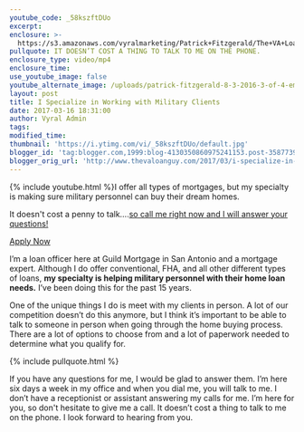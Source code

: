 ```yaml
---
youtube_code: _58kszftDUo
excerpt:
enclosure: >-
  https://s3.amazonaws.com/vyralmarketing/Patrick+Fitzgerald/The+VA+Loan+Guy-+My+specialty+is+military+loans.mp4
pullquote: IT DOESN’T COST A THING TO TALK TO ME ON THE PHONE.
enclosure_type: video/mp4
enclosure_time:
use_youtube_image: false
youtube_alternate_image: /uploads/patrick-fitzgerald-8-3-2016-3-of-4-email-3.jpg
layout: post
title: I Specialize in Working with Military Clients
date: 2017-03-16 18:31:00
author: Vyral Admin
tags:
modified_time:
thumbnail: 'https://i.ytimg.com/vi/_58kszftDUo/default.jpg'
blogger_id: 'tag:blogger.com,1999:blog-4130350860975241153.post-3587739444376828876'
blogger_orig_url: 'http://www.thevaloanguy.com/2017/03/i-specialize-in-working-with-military.html'
---
```


{% include youtube.html %}I offer all types of mortgages, but my specialty is making sure military personnel can buy their dream homes.

It doesn't cost a penny to talk….[so call me right now and I will answer your questions\!](http://texas-vet-loans.com/contact/)

[Apply Now](https://preapp1003.com/id/Patrick-Fitzgerald/)

I’m a loan officer here at Guild Mortgage in San Antonio and a mortgage expert. Although I do offer conventional, FHA, and all other different types of loans, **my specialty is helping military personnel with their home loan needs.** I’ve been doing this for the past 15 years.

One of the unique things I do is meet with my clients in person. A lot of our competition doesn’t do this anymore, but I think it’s important to be able to talk to someone in person when going through the home buying process. There are a lot of options to choose from and a lot of paperwork needed to determine what you qualify for.

{% include pullquote.html %}

If you have any questions for me, I would be glad to answer them. I’m here six days a week in my office and when you dial me, you will talk to me. I don’t have a receptionist or assistant answering my calls for me. I’m here for you, so don't hesitate to give me a call. It doesn’t cost a thing to talk to me on the phone. I look forward to hearing from you.